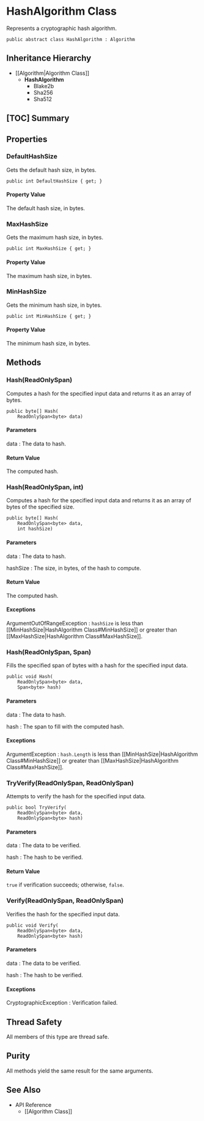# HashAlgorithm Class

Represents a cryptographic hash algorithm.

    public abstract class HashAlgorithm : Algorithm


## Inheritance Hierarchy

* [[Algorithm|Algorithm Class]]
    * **HashAlgorithm**
        * Blake2b
        * Sha256
        * Sha512


## [TOC] Summary


## Properties


### DefaultHashSize

Gets the default hash size, in bytes.

    public int DefaultHashSize { get; }

#### Property Value

The default hash size, in bytes.



### MaxHashSize

Gets the maximum hash size, in bytes.

    public int MaxHashSize { get; }

#### Property Value

The maximum hash size, in bytes.


### MinHashSize

Gets the minimum hash size, in bytes.

    public int MinHashSize { get; }

#### Property Value

The minimum hash size, in bytes.


## Methods


### Hash(ReadOnlySpan<byte>)

Computes a hash for the specified input data and returns it as an array of
bytes.

    public byte[] Hash(
        ReadOnlySpan<byte> data)

#### Parameters

data
: The data to hash.

#### Return Value

The computed hash.

### Hash(ReadOnlySpan<byte>, int)

Computes a hash for the specified input data and returns it as an array of
bytes of the specified size.

    public byte[] Hash(
        ReadOnlySpan<byte> data,
        int hashSize)

#### Parameters

data
: The data to hash.

hashSize
: The size, in bytes, of the hash to compute.

#### Return Value

The computed hash.

#### Exceptions

ArgumentOutOfRangeException
: `hashSize` is less than [[MinHashSize|HashAlgorithm Class#MinHashSize]] or
    greater than [[MaxHashSize|HashAlgorithm Class#MaxHashSize]].


### Hash(ReadOnlySpan<byte>, Span<byte>)

Fills the specified span of bytes with a hash for the specified input data.

    public void Hash(
        ReadOnlySpan<byte> data,
        Span<byte> hash)

#### Parameters

data
: The data to hash.

hash
: The span to fill with the computed hash.

#### Exceptions

ArgumentException
: `hash.Length` is less than
    [[MinHashSize|HashAlgorithm Class#MinHashSize]] or greater than
    [[MaxHashSize|HashAlgorithm Class#MaxHashSize]].


### TryVerify(ReadOnlySpan<byte>, ReadOnlySpan<byte>)

Attempts to verify the hash for the specified input data.

    public bool TryVerify(
        ReadOnlySpan<byte> data,
        ReadOnlySpan<byte> hash)

#### Parameters

data
: The data to be verified.

hash
: The hash to be verified.

#### Return Value

`true` if verification succeeds; otherwise, `false`.


### Verify(ReadOnlySpan<byte>, ReadOnlySpan<byte>)

Verifies the hash for the specified input data.

    public void Verify(
        ReadOnlySpan<byte> data,
        ReadOnlySpan<byte> hash)

#### Parameters

data
: The data to be verified.

hash
: The hash to be verified.

#### Exceptions

CryptographicException
: Verification failed.


## Thread Safety

All members of this type are thread safe.


## Purity

All methods yield the same result for the same arguments.


## See Also

* API Reference
    * [[Algorithm Class]]

